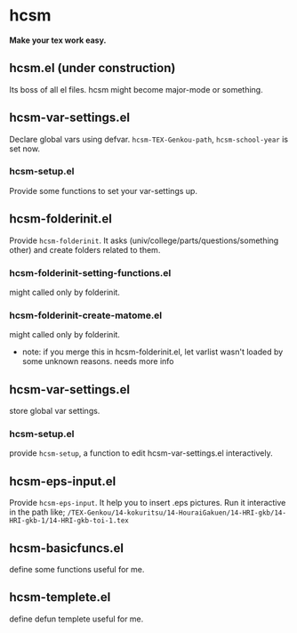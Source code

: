 hcsm
===========
**Make your tex work easy.**

## hcsm.el (under construction)
Its boss of all el files.
hcsm might become major-mode or something.

## hcsm-var-settings.el
Declare global vars using defvar.
`hcsm-TEX-Genkou-path`, `hcsm-school-year` is set now.
### hcsm-setup.el
Provide some functions to set your var-settings up. 

## hcsm-folderinit.el
Provide `hcsm-folderinit`.
It asks (univ/college/parts/questions/something other) 
and create folders related to them.
### hcsm-folderinit-setting-functions.el
might called only by folderinit.
### hcsm-folderinit-create-matome.el
might called only by folderinit.
* note: if you merge this in hcsm-folderinit.el,
let varlist wasn't loaded by some unknown reasons. 
needs more info

## hcsm-var-settings.el
store global var settings.
### hcsm-setup.el
provide `hcsm-setup`, a function to edit hcsm-var-settings.el interactively.

## hcsm-eps-input.el
Provide `hcsm-eps-input`.
It help you to insert .eps pictures.
Run it interactive in the path like;
`/TEX-Genkou/14-kokuritsu/14-HouraiGakuen/14-HRI-gkb/14-HRI-gkb-1/14-HRI-gkb-toi-1.tex`

## hcsm-basicfuncs.el
define some functions useful for me.
## hcsm-templete.el
define defun templete useful for me.
